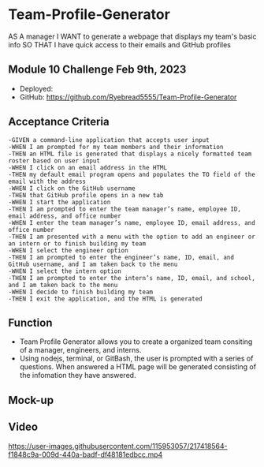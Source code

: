 # Team-Profile-Generator
AS A manager
I WANT to generate a webpage that displays my team's basic info
SO THAT I have quick access to their emails and GitHub profiles

## Module 10 Challenge Feb 9th, 2023

* Deployed:
* GitHub: https://github.com/Ryebread5555/Team-Profile-Generator

## Acceptance Criteria
```
-GIVEN a command-line application that accepts user input
-WHEN I am prompted for my team members and their information
-THEN an HTML file is generated that displays a nicely formatted team roster based on user input
-WHEN I click on an email address in the HTML
-THEN my default email program opens and populates the TO field of the email with the address
-WHEN I click on the GitHub username
-THEN that GitHub profile opens in a new tab
-WHEN I start the application
-THEN I am prompted to enter the team manager’s name, employee ID, email address, and office number
-WHEN I enter the team manager’s name, employee ID, email address, and office number
-THEN I am presented with a menu with the option to add an engineer or an intern or to finish building my team
-WHEN I select the engineer option
-THEN I am prompted to enter the engineer’s name, ID, email, and GitHub username, and I am taken back to the menu
-WHEN I select the intern option
-THEN I am prompted to enter the intern’s name, ID, email, and school, and I am taken back to the menu
-WHEN I decide to finish building my team
-THEN I exit the application, and the HTML is generated
```

## Function
- Team Profile Generator allows you to create a organized team consiting of a manager, engineers, and interns.
- Using nodejs, terminal, or GitBash, the user is prompted with a series of questions. When answered a HTML page will be generated consisting of the infomation they have answered.

## Mock-up

## Video

https://user-images.githubusercontent.com/115953057/217418564-f1848c9a-009d-440a-badf-df48181edbcc.mp4
